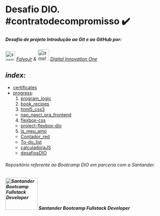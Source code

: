 # Desafio DIO. #contratodecompromisso :heavy_check_mark:

##### *Desafio de projeto Introdução ao Git e ao GitHub por:*

*<img src="https://avatars.githubusercontent.com/u/730492" alt="sorriso bonito" width="30"> [FalvoJr](https://github.com/falvojr)   &   <img src="https://avatars.githubusercontent.com/u/26231823" alt="a melhor plataforma de ensino dio.me" width="35"> [Digital Innovation One](https://github.com/digitalinnovationone)*

## *index:*

- [certificates](certificates)
- [progress](https://github.com/wesleyvlk/dio.-desafio_github/tree/main/progress):
  1. [program_logic](https://github.com/wesleyvlk/dio.-desafio_github/tree/main/progress/1-program_logic)
  2. [book_recipes](https://github.com/wesleyvlk/book_recipes)
  3. [html5_css3](https://github.com/wesleyvlk/dio.-desafio_github/tree/main/progress/3-html5_css3)
    - [nao_nasci_pra_frontend](https://github.com/wesleyvlk/dio.-desafio_github/tree/main/progress/3-html5_css3/nao_nasci_pra_frontend)
  4. [flexbox-css](https://github.com/wesleyvlk/dio.-desafio_github/tree/main/progress/4-flexbox-css)
    - [project-flexbox-dio](https://github.com/wesleyvlk/project-flexbox-dio)
  5. [js_meu_amo](https://github.com/wesleyvlk/dio.-desafio_github/tree/main/progress/5-js_meu_amo)
    - [Contador_red](https://github.com/wesleyvlk/dio.-desafio_github/tree/main/progress/5-js_meu_amo/intro_js/Contador_red)
    - [To-do_list](https://github.com/wesleyvlk/dio.-desafio_github/tree/main/progress/5-js_meu_amo/intro_js/To-do_list)
    - [calculadoraJS](https://github.com/wesleyvlk/dio.-desafio_github/tree/main/progress/5-js_meu_amo/calculadoraJS)
    - [desafiosDIO](https://github.com/wesleyvlk/dio.-desafio_github/tree/main/progress/5-js_meu_amo/desafiosDIO)
    
###### *Repositório referente ao Bootcamp DIO em parceria com a Santander.*
###### **<img src="https://hermes.digitalinnovation.one/tracks/800fd098-3eef-45e9-9544-544ae396076c.png" alt="Santander Bootcamp Fullstack Developer" width=100>  Santander Bootcamp Fullstack Developer**
